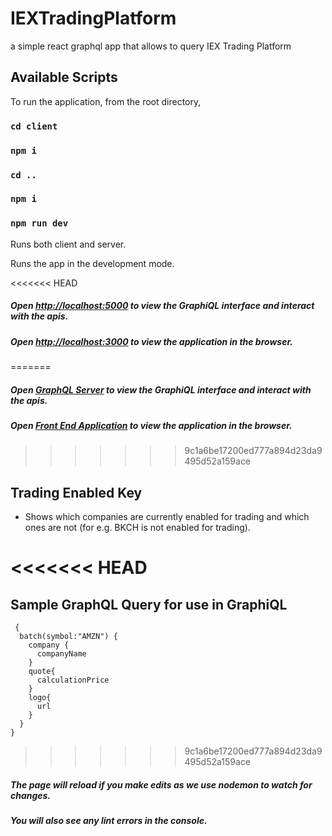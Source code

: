 # IEXTradingPlatform

a simple react graphql app that allows to query IEX Trading Platform

## Available Scripts

To run the application, from the root directory,

### `cd client`

### `npm i`

### `cd ..`

### `npm i`

### `npm run dev`

Runs both client and server.

Runs the app in the development mode.

<<<<<<< HEAD
##### Open [http://localhost:5000](http://localhost:5000) to view the GraphiQL interface and interact with the apis.

##### Open [http://localhost:3000](http://localhost:3000) to view the application in the browser.
=======
##### Open [GraphQL Server](http://localhost:5000/graphql) to view the GraphiQL interface and interact with the apis.

##### Open [Front End Application](http://localhost:3000) to view the application in the browser.
>>>>>>> 9c1a6be17200ed777a894d23da9495d52a159ace

## Trading Enabled Key

- Shows which companies are currently enabled for trading and which ones are not (for e.g. BKCH is not enabled for trading).

<<<<<<< HEAD
=======
## Sample GraphQL Query for use in GraphiQL
```
 {
  batch(symbol:"AMZN") {
    company {
      companyName
    }
    quote{
      calculationPrice
    }
    logo{
      url
    }
  }
}
```
>>>>>>> 9c1a6be17200ed777a894d23da9495d52a159ace
##### The page will reload if you make edits as we use nodemon to watch for changes.

##### You will also see any lint errors in the console.
